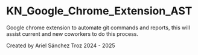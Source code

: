 # KN_Google_Chrome_Extension_AST
Google chrome extension to automate git commands and reports, this will assist current and new coworkers to do this process. 

Created by Ariel Sánchez Troz 2024 - 2025
